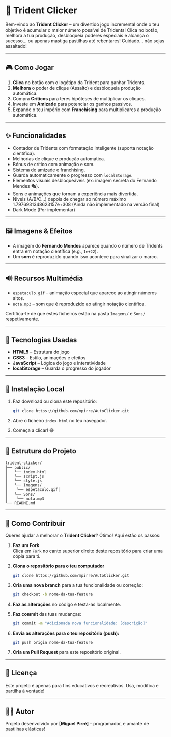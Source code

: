 
# 🧼 Trident Clicker

Bem-vindo ao **Trident Clicker** – um divertido jogo incremental onde o teu objetivo é acumular o maior número possível de Tridents! Clica no botão, melhora a tua produção, desbloqueia poderes especiais e alcança o sucesso... ou apenas mastiga pastilhas até rebentares! Cuidado... não sejas assaltado!

---

## 🎮 Como Jogar

1. **Clica** no botão com o logótipo da Trident para ganhar Tridents.
2. **Melhora** o poder de clique (Assalto) e desbloqueia produção automática.
3. Compra **Críticos** para teres hipóteses de multiplicar os cliques.
4. Investe em **Amizade** para potenciar os ganhos passivos.
5. Expande o teu império com **Franchising** para multiplicares a produção automática.

---

## ✨ Funcionalidades

- Contador de Tridents com formatação inteligente (suporta notação científica).
- Melhorias de clique e produção automática.
- Bónus de crítico com animação e som.
- Sistema de amizade e franchising.
- Guarda automaticamente o progresso com `localStorage`.
- Elementos visuais desbloqueáveis (ex: imagem secreta do Fernando Mendes 🎭).
- Sons e animações que tornam a experiência mais divertida.
- Niveis (A/B/C...) depois de chegar ao número máximo 1.7976931348623157e+308  (Ainda não implementado na versão final)
- Dark Mode (Por implementar)

---

## 🖼️ Imagens & Efeitos

- A imagem do **Fernando Mendes** aparece quando o número de Tridents entra em notação científica (e.g., `1e+22`).
- Um **som** é reproduzido quando isso acontece para sinalizar o marco.

---

## 🔊 Recursos Multimédia

- `espetaculo.gif` – animação especial que aparece ao atingir números altos.
- `nota.mp3` – som que é reproduzido ao atingir notação científica.

Certifica-te de que estes ficheiros estão na pasta `Imagens/` e `Sons/` respetivamente.

---

## 🧪 Tecnologias Usadas

- **HTML5** – Estrutura do jogo
- **CSS3** – Estilo, animações e efeitos
- **JavaScript** – Lógica do jogo e interatividade
- **localStorage** – Guarda o progresso do jogador

---

## 🚀 Instalação Local

1. Faz download ou clona este repositório:
   ```bash
   git clone https://github.com/mpirre/AutoClicker.git
   ```

2. Abre o ficheiro `index.html` no teu navegador.

3. Começa a clicar! 😄

---

## 📂 Estrutura do Projeto

```
trident-clicker/
├── public/
│   └── index.html
│   └── script.js
│   └── style.js
│   └── Imagens/
│    └── espetaculo.gif│ 
│   └── Sons/
│    └── nota.mp3
└── README.md
```

---

## 🤝 Como Contribuir

Queres ajudar a melhorar o **Trident Clicker**? Ótimo! Aqui estão os passos:

1. **Faz um Fork**  
   Clica em `Fork` no canto superior direito deste repositório para criar uma cópia para ti.

2. **Clona o repositório para o teu computador**  
   ```bash
   git clone https://github.com/mpirre/AutoClicker.git
   ```

3. **Cria uma nova branch** para a tua funcionalidade ou correção:  
   ```bash
   git checkout -b nome-da-tua-feature
   ```

4. **Faz as alterações** no código e testa-as localmente.

5. **Faz commit** das tuas mudanças:  
   ```bash
   git commit -m "Adicionada nova funcionalidade: [descrição]"
   ```

6. **Envia as alterações para o teu repositório (push):**  
   ```bash
   git push origin nome-da-tua-feature
   ```

7. **Cria um Pull Request** para este repositório original.

---

## 📄 Licença

Este projeto é apenas para fins educativos e recreativos. Usa, modifica e partilha à vontade!

---

## 👨‍🎓 Autor

Projeto desenvolvido por **[Miguel Pirré]** – programador, e amante de pastilhas elásticas!
